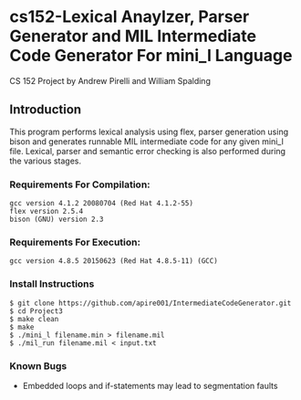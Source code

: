 # cs152-Lexical Anaylzer, Parser Generator and MIL Intermediate Code Generator For mini_l Language 

CS 152 Project by Andrew Pirelli and William Spalding

## Introduction

This program performs lexical analysis using flex, parser generation using bison and generates runnable MIL intermediate code for any given mini_l file. Lexical, parser and semantic error checking is also performed during the various stages. 

### Requirements For Compilation:

```
gcc version 4.1.2 20080704 (Red Hat 4.1.2-55)
flex version 2.5.4
bison (GNU) version 2.3
```

### Requirements For Execution:

```
gcc version 4.8.5 20150623 (Red Hat 4.8.5-11) (GCC)
```

### Install Instructions

```
$ git clone https://github.com/apire001/IntermediateCodeGenerator.git
$ cd Project3
$ make clean
$ make
$ ./mini_l filename.min > filename.mil
$ ./mil_run filename.mil < input.txt
```

### Known Bugs

* Embedded loops and if-statements may lead to segmentation faults
